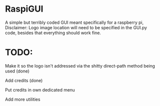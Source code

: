 # RaspiGUI
A simple but terribly coded GUI meant specifically for a raspberry pi,
Disclaimer:
Logo image location will need to be specified in the GUI.py code, besides that everything should work fine.

# TODO:

Make it so the logo isn't addressed via the shitty direct-path method being used (done)

Add credits (done)

Put credits in own dedicated menu

Add more utilities
